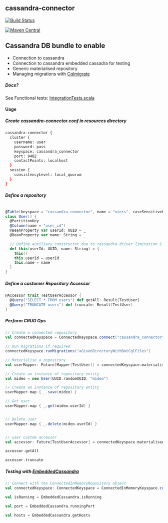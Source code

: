 ## cassandra-connector
[![Build Status](https://travis-ci.org/MideO/cassandra-connector4s.svg?branch=master)](https://travis-ci.org/MideO/cassandra-connector4s)

[![Maven Central](https://maven-badges.herokuapp.com/maven-central/com.github.mideo/cassandra-connector4s_2.12/badge.svg)](http://search.maven.org/#search%7Cga%7C1%7Cg%3A%22com.github.mideo%22%20a%3A%22cassandra-connector4s_2.12%22)
## Cassandra DB bundle to enable 
* Connection to cassandra
* Connection to cassandra embedded cassadra for testing
* Generic materialised repository 
* Managing migrations with [Cqlmigrate](https://github.com/sky-uk/cqlmigrate#what-it-does)

##### Docs?
  See Functional tests: [IntegrationTests.scala](src/test/scala/com/github/mideo/cassandra/testing/support/IntegrationTests.scala)
  
#### Uage

##### Create cassandra-connector.conf in resources directory
```bash
cassandra-connector {
  cluster {
    username: user
    password: pass
    keyspace: cassandra_connector
    port: 9402
    contactPoints: localhost
  }
  session {
    consistencyLevel: local_quorum
  }
}
```
##### Define a repository
```scala

@Table(keyspace = "cassandra_connector", name = "users", caseSensitiveKeyspace = false, caseSensitiveTable = false)
class User() {
  @PartitionKey
  @Column(name = "user_id")
  @BeanProperty var userId: UUID = _
  @BeanProperty var name: String = _

  // Define auxiliary constructor due to cassandra driver limitation i.e. using reflection 
  def this(userId: UUID, name: String) = {
    this()
    this.userId = userId
    this.name = name
  }
}
```

##### Define a customer Repository Accessor
```scala
@Accessor trait TestUserAccessor {
  @Query("SELECT * FROM users") def getAll: Result[TestUser]
  @Query("TRUNCATE users") def truncate: Result[TestUser]
}

```

##### Perform CRUD Ops
```scala
// Create a connected repository
val connectedKeyspace = ConnectedKeyspace.connect("cassandra_connector")

// Run migrations if required
connectedKeyspace.runMigrations("aGivenDirectoryWithDotCqlFiles")

// Materialise a repository
val userMapper: Future[Mapper[TestUser]] = connectedKeyspace.materialise[TestUser]

// Create an instance of repository entity
val mideo = new User(UUID.randomUUID, "mideo")

// Create an instance of repository entity
userMapper.map { _.save(mideo) }

// Get user
userMapper.map { _.get(mideo.userId) }


// Delete user
userMapper.map { _.delete(mideo.userId) }


// user custom accessor
val accessor: Future[TestUserAccessor] = connectedKeyspace.materialiseAccessor[TestUserAccessor]

accessor.getAll

accessor.truncate

```

##### Testing with [EmbeddedCassandra](https://github.com/jsevellec/cassandra-unit)

```scala
// Connect with the ConnectedInMemoryRepository object
val connectedKeyspace: ConnectedKeyspace = ConnectedInMemoryKeyspace.connect("cassandra_connector")

val isRunning = EmbeddedCassandra.isRunning 

val port = EmbeddedCassandra.runningPort 

val hosts = EmbeddedCassandra.getHosts 


```
